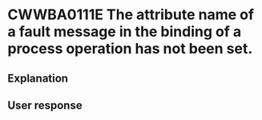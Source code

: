 # CWWBA0111E The attribute name of a fault message in the binding of a process operation has not been set.

## Explanation

## User response